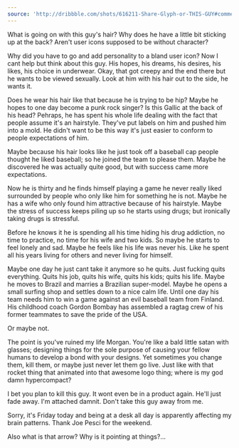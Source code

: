 ```yaml
---
source: 'http://dribbble.com/shots/616211-Share-Glyph-or-THIS-GUY#comment-1490392'
---
```


What is going on with this guy's hair? Why does he have a little bit sticking up at the back? Aren't user icons supposed to be without character?

Why did you have to go and add personality to a bland user icon? Now I cant help but think about this guy. His hopes, his dreams, his desires, his likes, his choice in underwear. Okay, that got creepy and the end there but he wants to be viewed sexually. Look at him with his hair out to the side, he wants it.

Does he wear his hair like that because he is trying to be hip? Maybe he hopes to one day become a punk rock singer? Is this Gallic at the back of his head? Pehraps, he has spent his whole life dealing with the fact that people assume it's an hairstyle. They've put labels on him and pushed him into a mold. He didn't want to be this way it's just easier to conform to people expectations of him.

Maybe because his hair looks like he just took off a baseball cap people thought he liked baseball; so he joined the team to please them. Maybe he discovered he was actually quite good, but with success came more expectations.

Now he is thirty and he finds himself playing a game he never really liked surrounded by people who only like him for something he is not. Maybe he has a wife who only found him attractive because of his hairstyle. Maybe the stress of success keeps piling up so he starts using drugs; but ironically taking drugs is stressful.

Before he knows it he is spending all his time hiding his drug addiction, no time to practice, no time for his wife and two kids. So maybe he starts to feel lonely and sad. Maybe he feels like his life was never his. Like he spent all his years living for others and never living for himself.

Maybe one day he just cant take it anymore so he quits. Just fucking quits everything. Quits his job, quits his wife, quits his kids; quits his life. Maybe he moves to Brazil and marries a Brazilian super-model. Maybe he opens a small surfing shop and settles down to a nice calm life. Until one day his team needs him to win a game against an evil baseball team from Finland. His childhood coach Gordon Bombay has assembled a ragtag crew of his former teammates to save the pride of the USA.

Or maybe not.

The point is you've ruined my life Morgan. You're like a bald little satan with glasses; designing things for the sole purpose of causing your fellow humans to develop a bond with your designs. Yet sometimes you change them, kill them, or maybe just never let them go live. Just like with that rocket thing that animated into that awesome logo thing; where is my god damn hypercompact?

I bet you plan to kill this guy. It wont even be in a product again. He'll just fade away. I'm attached damnit. Don't take this guy away from me.

Sorry, it's Friday today and being at a desk all day is apparently affecting my brain patterns. Thank Joe Pesci for the weekend.

Also what is that arrow? Why is it pointing at things?...
